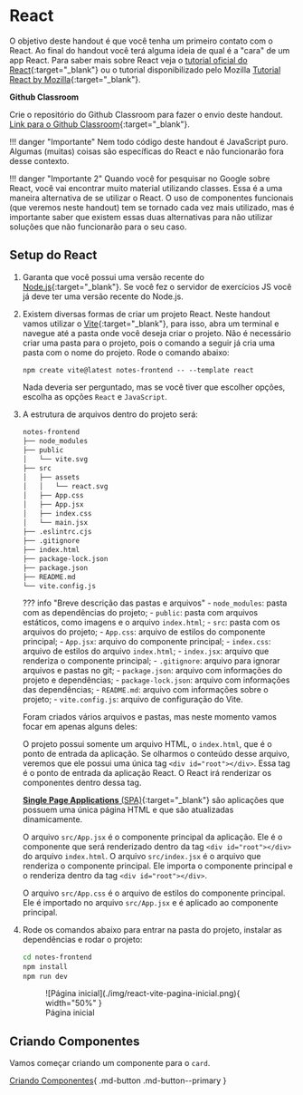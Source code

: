 # React

O objetivo deste handout é que você tenha um primeiro contato com o React. Ao final do handout você terá alguma ideia de qual é a "cara" de um app React. Para saber mais sobre React veja o [tutorial oficial do React](https://react.dev/learn/tutorial-tic-tac-toe){:target="_blank"} ou o tutorial disponibilizado pelo Mozilla [Tutorial React by Mozilla](https://developer.mozilla.org/en-US/docs/Learn/Tools_and_testing/Client-side_JavaScript_frameworks/React_getting_started){:target="_blank"}.

**Github Classroom**

Crie o repositório do Github Classroom para fazer o envio deste handout. [Link para o Github Classroom](https://classroom.github.com/a/D7OuLHQm){:target="_blank"}.

!!! danger "Importante"
    Nem todo código deste handout é JavaScript puro. Algumas (muitas) coisas são específicas do React e não funcionarão fora desse contexto.

!!! danger "Importante 2"
    Quando você for pesquisar no Google sobre React, você vai encontrar muito material utilizando classes. Essa é a uma maneira alternativa de se utilizar o React. O uso de componentes funcionais (que veremos neste handout) tem se tornado cada vez mais utilizado, mas é importante saber que existem essas duas alternativas para não utilizar soluções que não funcionarão para o seu caso.

## Setup do React

1. Garanta que você possui uma versão recente do [Node.js](https://nodejs.org/en/){:target="_blank"}. Se você fez o servidor de exercícios JS você já deve ter uma versão recente do Node.js.
2. Existem diversas formas de criar um projeto React. Neste handout vamos utilizar o [Vite](https://vitejs.dev/){:target="_blank"}, para isso, abra um terminal e navegue até a pasta onde você deseja criar o projeto. Não é necessário criar uma pasta para o projeto, pois o comando a seguir já cria uma pasta com o nome do projeto. 
    Rode o comando abaixo:
    ```
    npm create vite@latest notes-frontend -- --template react
    ```
    Nada deveria ser perguntado, mas se você tiver que escolher opções, escolha as opções `React` e `JavaScript`.

4. A estrutura de arquivos dentro do projeto será:
  
      ```
      notes-frontend
      ├── node_modules
      ├── public
      │   └── vite.svg
      ├── src
      │   ├── assets
      │   │   └── react.svg
      │   ├── App.css
      │   ├── App.jsx
      │   ├── index.css
      │   └── main.jsx
      ├── .eslintrc.cjs
      ├── .gitignore
      ├── index.html
      ├── package-lock.json
      ├── package.json
      ├── README.md
      └── vite.config.js
      ```

    ??? info "Breve descrição das pastas e arquivos" 
        - `node_modules`: pasta com as dependências do projeto;
        - `public`: pasta com arquivos estáticos, como imagens e o arquivo `index.html`;
        - `src`: pasta com os arquivos do projeto;
        - `App.css`: arquivo de estilos do componente principal;
        - `App.jsx`: arquivo do componente principal;
        - `index.css`: arquivo de estilos do arquivo `index.html`;
        - `index.jsx`: arquivo que renderiza o componente principal;
        - `.gitignore`: arquivo para ignorar arquivos e pastas no git;
        - `package.json`: arquivo com informações do projeto e dependências;
        - `package-lock.json`: arquivo com informações das dependências;
        - `README.md`: arquivo com informações sobre o projeto;
        - `vite.config.js`: arquivo de configuração do Vite.
    
    Foram criados vários arquivos e pastas, mas neste momento vamos focar em apenas alguns deles:

    O projeto possui somente um arquivo HTML, o `index.html`, que é o ponto de entrada da aplicação. Se olharmos o conteúdo desse arquivo, veremos que ele possui uma única tag `<div id="root"></div>`. Essa tag é o ponto de entrada da aplicação React. O React irá renderizar os componentes dentro dessa tag.

    [**Single Page Applications** (SPA)](){:target="_blank"} são aplicações que possuem uma única página HTML e que são atualizadas dinamicamente.

    O arquivo `src/App.jsx` é o componente principal da aplicação. Ele é o componente que será renderizado dentro da tag `<div id="root"></div>` do arquivo `index.html`. O arquivo `src/index.jsx` é o arquivo que renderiza o componente principal. Ele importa o componente principal e o renderiza dentro da tag `<div id="root"></div>`.

    O arquivo `src/App.css` é o arquivo de estilos do componente principal. Ele é importado no arquivo `src/App.jsx` e é aplicado ao componente principal.  

4. Rode os comandos abaixo para entrar na pasta do projeto, instalar as dependências e rodar o projeto:
    ```bash
    cd notes-frontend
    npm install
    npm run dev
    ```

    <figure markdown="span">
      ![Página inicial](./img/react-vite-pagina-inicial.png){ width="50%" }
      <figcaption>Página inicial</figcaption>
    </figure>

## Criando Componentes

Vamos começar criando um componente para o `card`.

[Criando Componentes](./parte-01-componentes.md){ .md-button .md-button--primary }